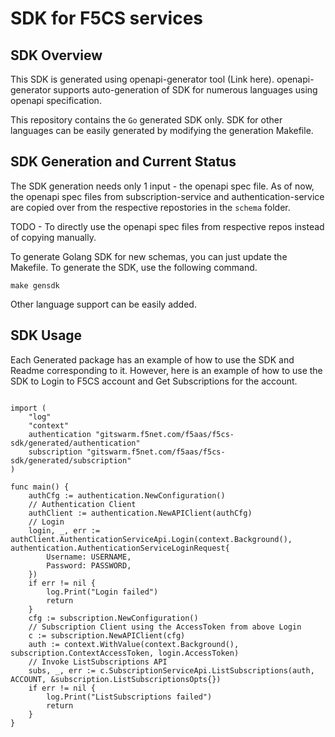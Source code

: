 # SDK for F5CS services

## SDK Overview

This SDK is generated using openapi-generator tool (Link here). openapi-generator supports auto-generation of SDK for numerous languages using openapi specification.

This repository contains the `Go` generated SDK only. SDK for other languages can be easily generated by modifying the generation Makefile.

## SDK Generation and Current Status

The SDK generation needs only 1 input - the openapi spec file. As of now, the openapi spec files from subscription-service and authentication-service are copied over from the respective repostories in the `schema` folder.

TODO - To directly use the openapi spec files from respective repos instead of copying manually.

To generate Golang SDK for new schemas, you can just update the Makefile. To generate the SDK, use the following command.

```
make gensdk

```

Other language support can be easily added.

## SDK Usage

Each Generated package has an example of how to use the SDK and Readme corresponding to it. However, here is an example of how to use the SDK to Login to F5CS account and Get Subscriptions for the account.

```golang

import (
	"log"
	"context"
	authentication "gitswarm.f5net.com/f5aas/f5cs-sdk/generated/authentication"
	subscription "gitswarm.f5net.com/f5aas/f5cs-sdk/generated/subscription"
)

func main() {
	authCfg := authentication.NewConfiguration()
	// Authentication Client
	authClient := authentication.NewAPIClient(authCfg)
	// Login
	login, _, err := authClient.AuthenticationServiceApi.Login(context.Background(), authentication.AuthenticationServiceLoginRequest{
		Username: USERNAME,
		Password: PASSWORD,
	})
	if err != nil {
		log.Print("Login failed")
		return
	}
	cfg := subscription.NewConfiguration()
	// Subscription Client using the AccessToken from above Login
	c := subscription.NewAPIClient(cfg)
	auth := context.WithValue(context.Background(), subscription.ContextAccessToken, login.AccessToken)
	// Invoke ListSubscriptions API
	subs, _, err := c.SubscriptionServiceApi.ListSubscriptions(auth, ACCOUNT, &subscription.ListSubscriptionsOpts{})
	if err != nil {
		log.Print("ListSubscriptions failed")
		return
	}
}

```

